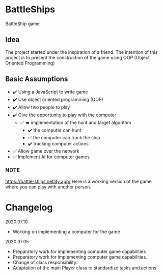 # BattleShips
BattleShip game

## Idea
The project started under the inspiration of a friend.
The intention of this project is to present the construction of the game using OOP (Object Oriented Programming)

## Basic Assumptions

- :heavy_check_mark: Using a JavaScript to write game
- :heavy_check_mark: Use object oriented programming (OOP)
- :heavy_check_mark: Allow two people to play
- :heavy_check_mark: Give the opportunity to play with the computer
  - :white_check_mark: :arrow_right: implementation of the hunt and target algorithm
    - :heavy_check_mark: the computer can hunt
    - :white_check_mark: the computer can track the ship
    - :heavy_check_mark: tracking computer actions
- :white_check_mark: Allow game over the network
- :white_check_mark: Implement AI for computer games

### NOTE
https://battle-ships.netlify.app/
Here is a working version of the game where you can play with another person.

# Changelog

2020.07.10
- Working on implementing a computer for the game

2020.07.05
- Preparatory work for implementing computer game capabilities
- Preparatory work for implementing computer game capabilities.
- Change of class responsibility.
- Adaptation of the main Player class to standardize tasks and actions